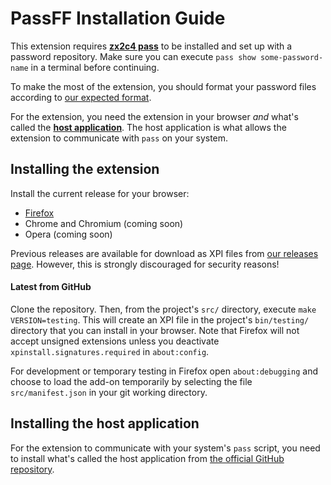 # PassFF Installation Guide

This extension requires **[zx2c4 pass](http://www.zx2c4.com/projects/password-store/)** to be installed and set up with a password repository. Make sure you can execute `pass show some-password-name` in a terminal before continuing.

To make the most of the extension, you should format your password files according to [our expected format](/README.md#password-configuration).

For the extension, you need the extension in your browser *and* what's called the **[host application](https://github.com/passff/passff-host)**. The host application is what allows the extension to communicate with `pass` on your system.

## Installing the extension

Install the current release for your browser:
- [Firefox](https://addons.mozilla.org/firefox/addon/passff)
- Chrome and Chromium (coming soon)
- Opera (coming soon)

Previous releases are available for download as XPI files from [our releases page](https://github.com/passff/passff/releases). However, this is strongly discouraged for security reasons!

#### Latest from GitHub
Clone the repository. Then, from the project's `src/` directory, execute `make VERSION=testing`. This will create an XPI file in the project's `bin/testing/` directory that you can install in your browser. Note that Firefox will not accept unsigned extensions unless you deactivate `xpinstall.signatures.required` in `about:config`.

For development or temporary testing in Firefox open `about:debugging` and choose to load the add-on temporarily by selecting the file `src/manifest.json` in your git working directory.

## Installing the host application
For the extension to communicate with your system's `pass` script, you need to install what's called the host application from [the official GitHub repository](https://github.com/passff/passff-host).


